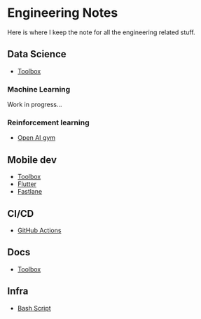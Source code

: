 # Engineering Notes

Here is where I keep the note for all the engineering related stuff.

## Data Science

- [Toolbox](./ds/toolbox)

### Machine Learning

Work in progress...

### Reinforcement learning

- [Open AI gym](./rl/gym)

## Mobile dev

- [Toolbox](./mobile/toolbox)
- [Flutter](./mobile/flutter)
- [Fastlane](./automation/fastlane)

## CI/CD

- [GitHub Actions](./ci/actions)

## Docs

- [Toolbox](./docs/toolbox)

## Infra

- [Bash Script](./infra/bash)

<Disqus/>

